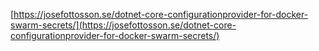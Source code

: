 [https://josefottosson.se/dotnet-core-configurationprovider-for-docker-swarm-secrets/](https://josefottosson.se/dotnet-core-configurationprovider-for-docker-swarm-secrets/)
